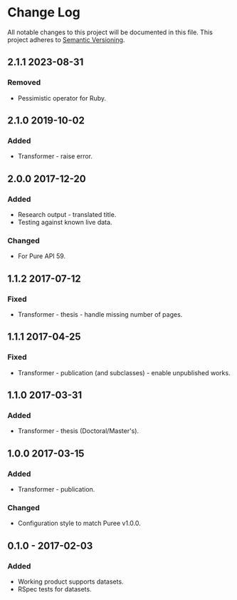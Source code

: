 # Change Log
All notable changes to this project will be documented in this file.
This project adheres to [Semantic Versioning](http://semver.org/).

## 2.1.1 2023-08-31
### Removed
- Pessimistic operator for Ruby.

## 2.1.0 2019-10-02
### Added
- Transformer - raise error.

## 2.0.0 2017-12-20
### Added
- Research output - translated title.
- Testing against known live data.

### Changed
- For Pure API 59.

## 1.1.2 2017-07-12
### Fixed
- Transformer - thesis - handle missing number of pages.

## 1.1.1 2017-04-25
### Fixed
- Transformer - publication (and subclasses) - enable unpublished works.

## 1.1.0 2017-03-31
### Added
- Transformer - thesis (Doctoral/Master's).

## 1.0.0 2017-03-15
### Added
- Transformer - publication.

### Changed
- Configuration style to match Puree v1.0.0.

## 0.1.0 - 2017-02-03
### Added
- Working product supports datasets.
- RSpec tests for datasets.
